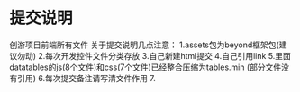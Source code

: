 # 提交说明
创游项目前端所有文件
关于提交说明几点注意：
1.assets包为beyond框架包(建议勿动)
2.每次开发控件文件分类存放
3.自己新建html提交
4.自己引用link
5.里面datatables的js(8个文件)和css(7个文件)已经整合压缩为tables.min (部分文件没有引用)
6.每次提交备注请写清文件作用
7.

